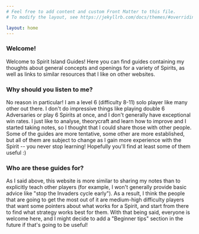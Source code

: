 ```yaml
---
# Feel free to add content and custom Front Matter to this file.
# To modify the layout, see https://jekyllrb.com/docs/themes/#overriding-theme-defaults

layout: home
---
```


### Welcome!

Welcome to Spirit Island Guides! Here you 
can find guides containing my thoughts 
about general concepts and openings 
for a variety of Spirits, as well as links
 to similar resources that I like on other 
websites.

### Why should you listen to me?

No reason in particular! I am a level 6 
(difficulty 8-11) solo player like many 
other out there. I don't do impressive
 things like playing double 6 Adversaries
 or play 6 Spirits at once, and I don't 
generally have exceptional win rates. 
I just like to analyse, theorycraft and
 learn how to improve and I started taking
 notes, so I thought that I could share 
those with other people. Some of the 
guides are more tentative, some other 
are more established, but all of them
 are subject to change as I gain more 
experience with the Spirit -- you never 
stop learning! Hopefully you'll find at 
least some of them useful :)

### Who are these guides for?

As I said above, this website is more similar
to sharing my notes than to explicitly teach
other players (for example, I won't generally
provide basic advice like "stop the Invaders
 cycle early"). As a result, I think the
people that are going to get the most out of it
are medium-high difficulty players that want 
some pointers about what
works for a Spirit, and start from there to
find what strategy works best for them.
With that being said, everyone is welcome here,
and I might decide to add a "Beginner tips"
 section 
in the future if that's going to be useful!


